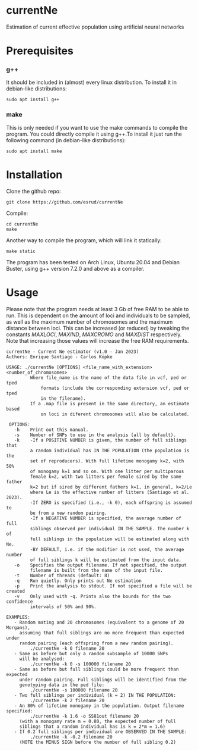 # currentNe
Estimation of current effective population using artificial neural networks
# Prerequisites
### g++
It should be included in (almost) every linux distribution. To install it in debian-like distributions:
```
sudo apt install g++
```
### make
This is only needed if you want to use the make commands to compile the program. You could directly compile it using g++.To install it just run the following command (in debian-like distributions):
```
sudo apt install make
```
# Installation
Clone the github repo:
```
git clone https://github.com/esrud/currentNe
```
Compile:
```
cd currentNe
make
```
Another way to compile the program, which will link it statically:
```
make static
```
The program has been tested on Arch Linux, Ubuntu 20.04 and Debian Buster, using g++ version 7.2.0 and above as a compiler.

# Usage
Please note that the program needs at least 3 Gb of free RAM to be able to run. This is dependent on the amount of loci and individuals to be sampled, as well as the maximum number of chromosomes and the maximum distance between loci.
This can be increased (or reduced) by tweaking the constants *MAXLOCI*, *MAXIND*, *MAXCROMO* and *MAXDIST* respectively.
Note that increasing those values will increase the free RAM requirements.
```
currentNe - Current Ne estimator (v1.0 - Jan 2023)
Authors: Enrique Santiago - Carlos Köpke

USAGE: ./currentNe [OPTIONS] <file_name_with_extension> <number_of_chromosomes>
         Where file_name is the name of the data file in vcf, ped or tped
             formats (include the corresponding extension vcf, ped or tped
             in the filename).
         If a .map file is present in the same directory, an estimate based
             on loci in diferent chromosomes will also be calculated.

 OPTIONS:
   -h    Print out this manual.
   -s    Number of SNPs to use in the analysis (all by default).
   -k    -If a POSITIVE NUMBER is given, the number of full siblings that
         a random individual has IN THE POPULATION (the population is the
         set of reproducers). With full lifetime monogamy k=2, with 50%
         of monogamy k=1 and so on. With one litter per multiparous
         female k=2, with two litters per female sired by the same father
         k=2 but if sired by different fathers k=1, in general, k=2/Le
         where Le is the effective number of litters (Santiago et al. 2023).
         -If ZERO is specified (i.e., -k 0), each offspring is assumed to
         be from a new random pairing.
         -If a NEGATIVE NUMBER is specified, the average number of full
         siblings observed per individual IN THE SAMPLE. The number k of
         full siblings in the population will be estimated along with Ne.
         -BY DEFAULT, i.e. if the modifier is not used, the average number
         of full siblings k will be estimated from the input data.
   -o    Specifies the output filename. If not specified, the output
         filename is built from the name of the input file.
   -t    Number of threads (default: 8)
   -q    Run quietly. Only prints out Ne estimation
   -p    Print the analysis to stdout. If not specified a file will be created
   -v    Only used with -q. Prints also the bounds for the two confidence
         intervals of 50% and 90%.

EXAMPLES:
   - Random mating and 20 chromosomes (equivalent to a genome of 20 Morgans),
     assuming that full siblings are no more frequent than expected  under
     random pairing (each offspring from a new random pairing).
         ./currentNe -k 0 filename 20
   - Same as before but only a random subsample of 10000 SNPs
     will be analysed:
         ./currentNe -k 0 -s 100000 filename 20
   - Same as before but full siblings could be more frequent than expected
     under random pairing. Full siblings will be identified from the
     genotyping data in the ped file:
         ./currentNe -s 100000 filename 20
   - Two full siblings per individual (k = 2) IN THE POPULATION:
         ./currentNe -k 2 filename 20
   - An 80% of lifetime monogamy in the population. Output filename specified:
         ./currentNe -k 1.6 -o SS81out filename 20
     (with a monogamy rate m = 0.80, the expected number of full
     siblings that a random individual has is k = 2*m = 1.6)
   - If 0.2 full siblings per individual are OBSERVED IN THE SAMPLE:
         ./currentNe -k -0.2 filename 20
     (NOTE the MINUS SIGN before the number of full sibling 0.2)
```
